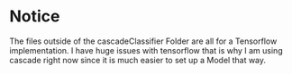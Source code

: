 # Notice

The files outside of the cascadeClassifier Folder are all for a Tensorflow implementation. I have huge issues with tensorflow that is why I am using cascade right now since it is much easier to set up a Model that way.

